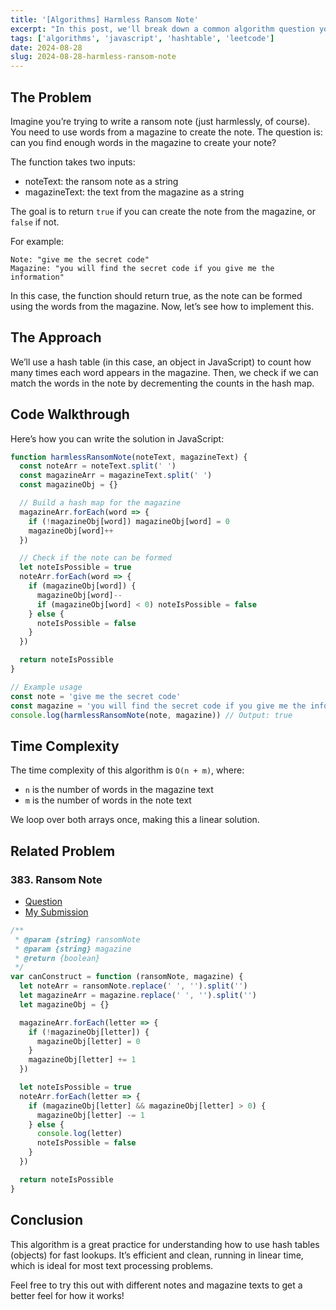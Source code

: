 ```yaml
---
title: '[Algorithms] Harmless Ransom Note'
excerpt: "In this post, we'll break down a common algorithm question you might see in coding interviews: the Harmless Ransom Note. It’s a great example to understand how to manipulate strings and use objects as hash tables for performance improvements. Plus, it’s relatively straightforward but offers a solid practice in understanding time complexity."
tags: ['algorithms', 'javascript', 'hashtable', 'leetcode']
date: 2024-08-28
slug: 2024-08-28-harmless-ransom-note
---
```


## The Problem

Imagine you’re trying to write a ransom note (just harmlessly, of course). You need to use words from a magazine to create the note. The question is: can you find enough words in the magazine to create your note?

The function takes two inputs:

- noteText: the ransom note as a string
- magazineText: the text from the magazine as a string

The goal is to return `true` if you can create the note from the magazine, or `false` if not.

For example:

```plaintext
Note: "give me the secret code"
Magazine: "you will find the secret code if you give me the information"
```

In this case, the function should return true, as the note can be formed using the words from the magazine. Now, let’s see how to implement this.

## The Approach

We’ll use a hash table (in this case, an object in JavaScript) to count how many times each word appears in the magazine. Then, we check if we can match the words in the note by decrementing the counts in the hash map.

## Code Walkthrough

Here’s how you can write the solution in JavaScript:

```javascript
function harmlessRansomNote(noteText, magazineText) {
  const noteArr = noteText.split(' ')
  const magazineArr = magazineText.split(' ')
  const magazineObj = {}

  // Build a hash map for the magazine
  magazineArr.forEach(word => {
    if (!magazineObj[word]) magazineObj[word] = 0
    magazineObj[word]++
  })

  // Check if the note can be formed
  let noteIsPossible = true
  noteArr.forEach(word => {
    if (magazineObj[word]) {
      magazineObj[word]--
      if (magazineObj[word] < 0) noteIsPossible = false
    } else {
      noteIsPossible = false
    }
  })

  return noteIsPossible
}

// Example usage
const note = 'give me the secret code'
const magazine = 'you will find the secret code if you give me the information'
console.log(harmlessRansomNote(note, magazine)) // Output: true
```

## Time Complexity

The time complexity of this algorithm is `O(n + m)`, where:

- `n` is the number of words in the magazine text
- `m` is the number of words in the note text

We loop over both arrays once, making this a linear solution.

## Related Problem

### 383. Ransom Note

- [Question](https://leetcode.com/problems/ransom-note/description/)
- [My Submission](https://leetcode.com/problems/ransom-note/submissions/1430421661)

```javascript
/**
 * @param {string} ransomNote
 * @param {string} magazine
 * @return {boolean}
 */
var canConstruct = function (ransomNote, magazine) {
  let noteArr = ransomNote.replace(' ', '').split('')
  let magazineArr = magazine.replace(' ', '').split('')
  let magazineObj = {}

  magazineArr.forEach(letter => {
    if (!magazineObj[letter]) {
      magazineObj[letter] = 0
    }
    magazineObj[letter] += 1
  })

  let noteIsPossible = true
  noteArr.forEach(letter => {
    if (magazineObj[letter] && magazineObj[letter] > 0) {
      magazineObj[letter] -= 1
    } else {
      console.log(letter)
      noteIsPossible = false
    }
  })

  return noteIsPossible
}
```

## Conclusion

This algorithm is a great practice for understanding how to use hash tables (objects) for fast lookups. It’s efficient and clean, running in linear time, which is ideal for most text processing problems.

Feel free to try this out with different notes and magazine texts to get a better feel for how it works!
